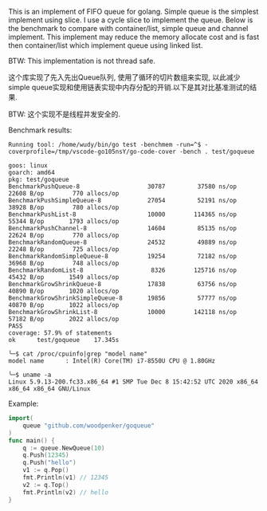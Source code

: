 
This is an implement of FIFO queue for golang. Simple queue is the simplest implement using slice. I use a cycle slice to implement the queue. Below is the benchmark to compare with container/list, simple queue and channel implement. This implement may reduce the memory allocate cost and is fast then container/list which implement queue using linked list.

BTW: This implementation is not thread safe.

这个库实现了先入先出Queue队列, 使用了循环的切片数组来实现, 以此减少simple queue实现和使用链表实现中内存分配的开销.以下是其对比基准测试的结果.

BTW: 这个实现不是线程并发安全的.

Benchmark results:

```shell
Running tool: /home/wudy/bin/go test -benchmem -run=^$ -coverprofile=/tmp/vscode-go105nsY/go-code-cover -bench . test/goqueue

goos: linux
goarch: amd64
pkg: test/goqueue
BenchmarkPushQueue-8               	   30787	     37580 ns/op	   22608 B/op	     770 allocs/op
BenchmarkPushSimpleQueue-8         	   27054	     52191 ns/op	   38928 B/op	     780 allocs/op
BenchmarkPushList-8                	   10000	    114365 ns/op	   55344 B/op	    1793 allocs/op
BenchmarkPushChannel-8             	   14604	     85135 ns/op	   22624 B/op	     770 allocs/op
BenchmarkRandomQueue-8             	   24532	     49889 ns/op	   22248 B/op	     725 allocs/op
BenchmarkRandomSimpleQueue-8       	   19254	     72182 ns/op	   36968 B/op	     748 allocs/op
BenchmarkRandomList-8              	    8326	    125716 ns/op	   45432 B/op	    1549 allocs/op
BenchmarkGrowShrinkQueue-8         	   17838	     63756 ns/op	   40890 B/op	    1020 allocs/op
BenchmarkGrowShrinkSimpleQueue-8   	   19856	     57777 ns/op	   40870 B/op	    1022 allocs/op
BenchmarkGrowShrinkList-8          	   10000	    142118 ns/op	   57182 B/op	    2022 allocs/op
PASS
coverage: 57.9% of statements
ok  	test/goqueue	17.345s

╰─$ cat /proc/cpuinfo|grep "model name"
model name      : Intel(R) Core(TM) i7-8550U CPU @ 1.80GHz

╰─$ uname -a
Linux 5.9.13-200.fc33.x86_64 #1 SMP Tue Dec 8 15:42:52 UTC 2020 x86_64 x86_64 x86_64 GNU/Linux

```

Example:

```go
import(
    queue "github.com/woodpenker/goqueue"
)
func main() {
    q := queue.NewQueue(10)
    q.Push(12345)
    q.Push("hello")
    v1 := q.Pop()
    fmt.Println(v1) // 12345
    v2 := q.Top()
    fmt.Println(v2) // hello
}
```